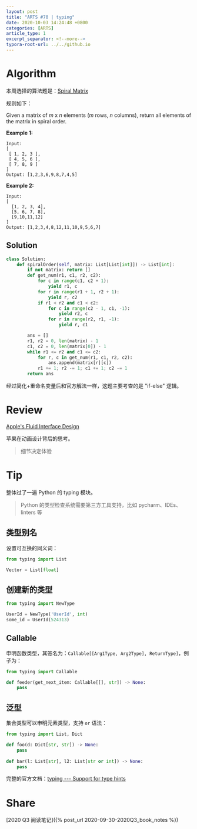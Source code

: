 ```yaml
---
layout: post
title: "ARTS #70 | typing"
date: 2020-10-03 14:24:48 +0800
categories: [ARTS]
article_type: 1
excerpt_separator: <!--more-->
typora-root-url: ../../github.io
---
```



# Algorithm

本周选择的算法题是：[Spiral Matrix](https://leetcode.com/problems/spiral-matrix/)

<!--more-->

规则如下：

Given a matrix of *m* x *n* elements (*m* rows, *n* columns), return all elements of the matrix in spiral order.

**Example 1:**

```
Input:
[
 [ 1, 2, 3 ],
 [ 4, 5, 6 ],
 [ 7, 8, 9 ]
]
Output: [1,2,3,6,9,8,7,4,5]
```

**Example 2:**

```
Input:
[
  [1, 2, 3, 4],
  [5, 6, 7, 8],
  [9,10,11,12]
]
Output: [1,2,3,4,8,12,11,10,9,5,6,7]
```

## Solution

```python
class Solution:
    def spiralOrder(self, matrix: List[List[int]]) -> List[int]:
        if not matrix: return []
        def get_num(r1, c1, r2, c2):
            for c in range(c1, c2 + 1):
                yield r1, c
            for r in range(r1 + 1, r2 + 1):
                yield r, c2
            if r1 < r2 and c1 < c2:
                for c in range(c2 - 1, c1, -1):
                    yield r2, c
                for r in range(r2, r1, -1):
                    yield r, c1

        ans = []
        r1, r2 = 0, len(matrix) - 1
        c1, c2 = 0, len(matrix[0]) - 1
        while r1 <= r2 and c1 <= c2:
            for r, c in get_num(r1, c1, r2, c2):
                ans.append(matrix[r][c])
            r1 += 1; r2 -= 1; c1 += 1; c2 -= 1
        return ans
```

经过简化+重命名变量后和官方解法一样，这题主要考查的是 "if-else" 逻辑。


# Review

[Apple's Fluid Interface Design](https://uxplanet.org/apples-fluid-interface-design-687c2914e886)

苹果在动画设计背后的思考。

> 细节决定体验

# Tip

整体过了一遍 Python 的 typing 模块。

> Python 的类型检查系统需要第三方工具支持，比如 pycharm、IDEs、linters 等

## 类型别名

设置可互换的同义词：

```python
from typing import List

Vector = List[float]
```

## 创建新的类型

```python
from typing import NewType

UserId = NewType('UserId', int)
some_id = UserId(524313)
```

## Callable

申明函数类型，其签名为：`Callable[[Arg1Type, Arg2Type], ReturnType]`，例子为：

```python
from typing import Callable

def feeder(get_next_item: Callable[[], str]) -> None:
    pass
```

## 泛型

集合类型可以申明元素类型，支持 `or` 语法：

```python
from typing import List, Dict

def foo(d: Dict[str, str]) -> None:
    pass
  
def bar(l: List[str], l2: List[str or int]) -> None:
    pass
```

完整的官方文档：[typing --- Support for type hints](https://docs.python.org/3/library/typing.html)

# Share

[2020 Q3 阅读笔记]({% post_url 2020-09-30-2020Q3_book_notes %})